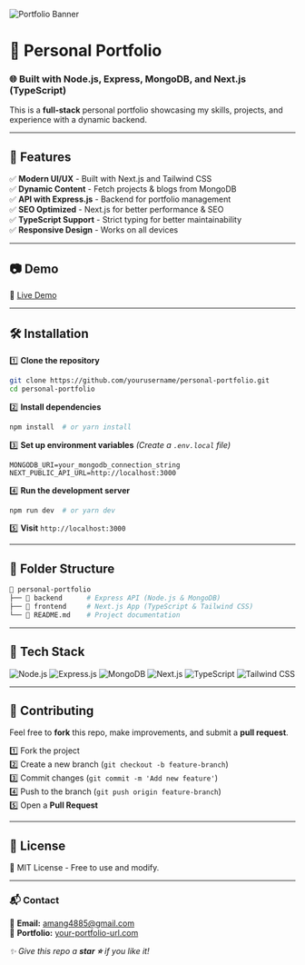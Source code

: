 ![Portfolio Banner](https://via.placeholder.com/1200x400?text=Personal+Portfolio+Banner)

# 🚀 Personal Portfolio

### 🌐 Built with Node.js, Express, MongoDB, and Next.js (TypeScript)

This is a **full-stack** personal portfolio showcasing my skills, projects, and experience with a dynamic backend.

---

## 📌 Features
✅ **Modern UI/UX** - Built with Next.js and Tailwind CSS  
✅ **Dynamic Content** - Fetch projects & blogs from MongoDB  
✅ **API with Express.js** - Backend for portfolio management  
✅ **SEO Optimized** - Next.js for better performance & SEO  
✅ **TypeScript Support** - Strict typing for better maintainability  
✅ **Responsive Design** - Works on all devices  

---

## 📷 Demo
🔗 [Live Demo](https://portfolio-aman-guptas-projects-3a054ab6.vercel.app/)

---

## 🛠️ Installation

1️⃣ **Clone the repository**
```bash
git clone https://github.com/yourusername/personal-portfolio.git
cd personal-portfolio
```

2️⃣ **Install dependencies**
```bash
npm install  # or yarn install
```

3️⃣ **Set up environment variables** *(Create a `.env.local` file)*
```env
MONGODB_URI=your_mongodb_connection_string
NEXT_PUBLIC_API_URL=http://localhost:3000
```

4️⃣ **Run the development server**
```bash
npm run dev  # or yarn dev
```

5️⃣ **Visit** `http://localhost:3000`

---

## 📂 Folder Structure
```bash
📂 personal-portfolio
├── 📁 backend      # Express API (Node.js & MongoDB)
├── 📁 frontend     # Next.js App (TypeScript & Tailwind CSS)
└── 📄 README.md    # Project documentation
```

---

## 🎨 Tech Stack

![Node.js](https://img.shields.io/badge/Node.js-339933?style=for-the-badge&logo=node.js&logoColor=white)
![Express.js](https://img.shields.io/badge/Express.js-000000?style=for-the-badge&logo=express&logoColor=white)
![MongoDB](https://img.shields.io/badge/MongoDB-47A248?style=for-the-badge&logo=mongodb&logoColor=white)
![Next.js](https://img.shields.io/badge/Next.js-000000?style=for-the-badge&logo=next.js&logoColor=white)
![TypeScript](https://img.shields.io/badge/TypeScript-007ACC?style=for-the-badge&logo=typescript&logoColor=white)
![Tailwind CSS](https://img.shields.io/badge/Tailwind_CSS-38B2AC?style=for-the-badge&logo=tailwind-css&logoColor=white)

---

## 🤝 Contributing
Feel free to **fork** this repo, make improvements, and submit a **pull request**. 

1️⃣ Fork the project  
2️⃣ Create a new branch (`git checkout -b feature-branch`)  
3️⃣ Commit changes (`git commit -m 'Add new feature'`)  
4️⃣ Push to the branch (`git push origin feature-branch`)  
5️⃣ Open a **Pull Request**

---

## 📄 License
📝 MIT License - Free to use and modify.

---

### 📬 Contact
📧 **Email:** amang4885@gmail.com  
🔗 **Portfolio:** [your-portfolio-url.com](https://portfolio-aman-guptas-projects-3a054ab6.vercel.app/)   

_✨ Give this repo a **star ⭐** if you like it!_
